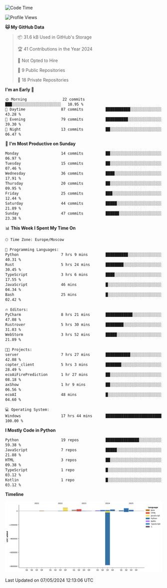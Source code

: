 <!--START_SECTION:waka-->
![Code Time](http://img.shields.io/badge/Code%20Time-316%20hrs%2028%20mins-blue)

![Profile Views](http://img.shields.io/badge/Profile%20Views-0-blue)

**🐱 My GitHub Data** 

> 📦 31.6 kB Used in GitHub's Storage 
 > 
> 🏆 41 Contributions in the Year 2024
 > 
> 🚫 Not Opted to Hire
 > 
> 📜 9 Public Repositories 
 > 
> 🔑 18 Private Repositories 
 > 
**I'm an Early 🐤** 

```text
🌞 Morning                22 commits          ███░░░░░░░░░░░░░░░░░░░░░░   10.95 % 
🌆 Daytime                87 commits          ███████████░░░░░░░░░░░░░░   43.28 % 
🌃 Evening                79 commits          ██████████░░░░░░░░░░░░░░░   39.30 % 
🌙 Night                  13 commits          ██░░░░░░░░░░░░░░░░░░░░░░░   06.47 % 
```
📅 **I'm Most Productive on Sunday** 

```text
Monday                   14 commits          ██░░░░░░░░░░░░░░░░░░░░░░░   06.97 % 
Tuesday                  15 commits          ██░░░░░░░░░░░░░░░░░░░░░░░   07.46 % 
Wednesday                36 commits          ████░░░░░░░░░░░░░░░░░░░░░   17.91 % 
Thursday                 20 commits          ██░░░░░░░░░░░░░░░░░░░░░░░   09.95 % 
Friday                   25 commits          ███░░░░░░░░░░░░░░░░░░░░░░   12.44 % 
Saturday                 44 commits          █████░░░░░░░░░░░░░░░░░░░░   21.89 % 
Sunday                   47 commits          ██████░░░░░░░░░░░░░░░░░░░   23.38 % 
```


📊 **This Week I Spent My Time On** 

```text
🕑︎ Time Zone: Europe/Moscow

💬 Programming Languages: 
Python                   7 hrs 9 mins        ██████████░░░░░░░░░░░░░░░   40.31 % 
Rust                     5 hrs 24 mins       ████████░░░░░░░░░░░░░░░░░   30.45 % 
TypeScript               3 hrs 6 mins        ████░░░░░░░░░░░░░░░░░░░░░   17.55 % 
JavaScript               46 mins             █░░░░░░░░░░░░░░░░░░░░░░░░   04.34 % 
Bash                     25 mins             █░░░░░░░░░░░░░░░░░░░░░░░░   02.42 % 

🔥 Editors: 
PyCharm                  8 hrs 21 mins       ████████████░░░░░░░░░░░░░   47.08 % 
Rustrover                5 hrs 30 mins       ████████░░░░░░░░░░░░░░░░░   31.03 % 
WebStorm                 3 hrs 52 mins       █████░░░░░░░░░░░░░░░░░░░░   21.89 % 

🐱‍💻 Projects: 
server                   7 hrs 27 mins       ███████████░░░░░░░░░░░░░░   42.08 % 
copter_client            5 hrs 3 mins        ███████░░░░░░░░░░░░░░░░░░   28.49 % 
ecoAiFirePrediction      1 hr 27 mins        ██░░░░░░░░░░░░░░░░░░░░░░░   08.18 % 
axShow                   1 hr 9 mins         ██░░░░░░░░░░░░░░░░░░░░░░░   06.56 % 
ecoAI                    48 mins             █░░░░░░░░░░░░░░░░░░░░░░░░   04.60 % 

💻 Operating System: 
Windows                  17 hrs 44 mins      █████████████████████████   100.00 % 
```

**I Mostly Code in Python** 

```text
Python                   19 repos            ███████████████░░░░░░░░░░   59.38 % 
JavaScript               7 repos             █████░░░░░░░░░░░░░░░░░░░░   21.88 % 
HTML                     3 repos             ██░░░░░░░░░░░░░░░░░░░░░░░   09.38 % 
TypeScript               1 repo              █░░░░░░░░░░░░░░░░░░░░░░░░   03.12 % 
Kotlin                   1 repo              █░░░░░░░░░░░░░░░░░░░░░░░░   03.12 % 
```



**Timeline**

![Lines of Code chart](https://raw.githubusercontent.com/adlemx/adlemx/main/assets/bar_graph.png)


 Last Updated on 07/05/2024 12:13:06 UTC
<!--END_SECTION:waka-->
